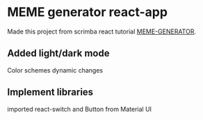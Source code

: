 # MEME generator react-app

Made this project from scrimba react tutorial [MEME-GENERATOR](https://mem-generator.netlify.app/).

## Added light/dark mode

Color schemes dynamic changes

## Implement libraries

imported react-switch and Button from Material UI
